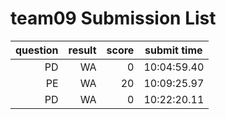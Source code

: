 # team09 Submission List
question | result | score | submit time
----:|----:|-----:|-----
PD | WA | 0 | 10:04:59.40 
PE | WA | 20 | 10:09:25.97 
PD | WA | 0 | 10:22:20.11 
